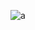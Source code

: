 ![a](https://user-images.githubusercontent.com/50372504/69276045-b4b36880-0bee-11ea-91f4-12b45b7d104a.png)
